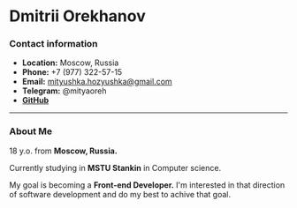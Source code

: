 # Dmitrii Orekhanov

### **Contact information**

-   **Location:** Moscow, Russia
-   **Phone:** +7 (977) 322-57-15
-   **Email:** mityushka.hozyushka@gmail.com
-   **Telegram:** @mityaoreh
-   **[GitHub](https://github.com/Mityushka)**

---

### **About Me**

18 y.o. from **Moscow, Russia.**

Currently studying in **MSTU Stankin** in Computer science.

My goal is becoming a **Front-end Developer.** I'm interested in that direction of software development and do my best to achive that goal.
